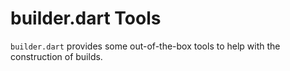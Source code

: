 builder.dart Tools
==================

`builder.dart` provides some out-of-the-box tools to help with the construction
of builds.



